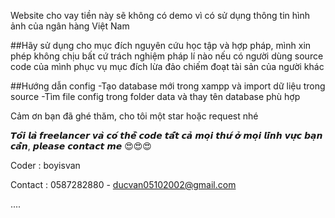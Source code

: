 Website cho vay tiền này sẽ không có demo vì có sử dụng thông tin hình ảnh của ngân hàng Việt Nam

##Hãy sử dụng cho mục đích nguyên cứu học tập và hợp pháp, mình xin phép không chịu bất cứ trách nghiệm pháp lí nào nếu có người dùng source code của mình phục vụ mục đích lừa đảo chiếm đoạt tài sản của người khác

##Hướng dẫn config
-Tạo database mới trong xampp và import dữ liệu trong source 
-Tìm file config trong folder data và thay tên database phù hợp


Cảm ơn bạn đã ghé thăm, cho tôi một star hoặc request nhé

𝙏𝙤̂𝙞 𝙡𝙖̀ 𝙛𝙧𝙚𝙚𝙡𝙖𝙣𝙘𝙚𝙧 𝙫𝙖̀ 𝙘𝙤́ 𝙩𝙝𝙚̂̉ 𝙘𝙤𝙙𝙚 𝙩𝙖̂́𝙩 𝙘𝙖̉ 𝙢𝙤̣𝙞 𝙩𝙝𝙪̛́ 𝙤̛̉ 𝙢𝙤̣𝙞 𝙡𝙞̃𝙣𝙝 𝙫𝙪̛̣𝙘 𝙗𝙖̣𝙣 𝙘𝙖̂̀𝙣, 𝙥𝙡𝙚𝙖𝙨𝙚 𝙘𝙤𝙣𝙩𝙖𝙘𝙩 𝙢𝙚 😍😍😍 

Coder : boyisvan 

Contact : 0587282880 - ducvan05102002@gmail.com



....

